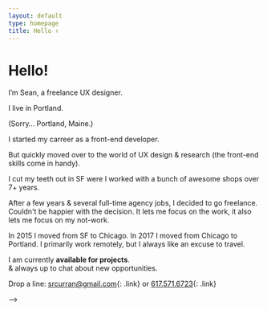 ```yaml
---
layout: default
type: homepage
title: Hello ✌️
---
```

<div class="x-large">

<h1 id="hello">Hello!</h1>

I’m Sean, a freelance UX designer.

I live in Portland.

(Sorry… Portland, Maine.)

I started my carreer as a front-end developer.

But quickly moved over to the world of UX design & research (the front-end skills come in handy).

I cut my teeth out in SF were I worked with a bunch of awesome shops over 7+ years.

After a few years & several full-time agency jobs, I decided to go freelance. Couldn't be happier with the decision. It lets me focus on the work, it also lets me focus on my not-work.

In 2015 I moved from SF to Chicago. In 2017 I moved from Chicago to Portland. I primarily work remotely, but I always like an excuse to travel.

I am currently **available for projects**.  
& always up to chat about new opportunities. 

Drop a line: [srcurran@gmail.com](mailto:srcurran@gmail.com){: .link} or [617.571.6723](tel:16175716723){: .link}
</div>
<!-->
<script type="text/javascript">
$(function() {
  var hi = ["G'day! 👋", "Bonjour! 👋", "Hej! 👋", "¡Hola! 👋", "Yo! ✌️", "Hallo! 👋"];
	var gday = ["Monring 👋", "Afternoon 👋", "Evening 🌝"]
  var i = 0;
	
  setInterval(function () {
    $("h1").fadeOut(400, function () {
      $(this).text(hi[i % hi.length]).fadeIn(400);
			i++;
    });
  }, 1500);

	
});
</script>
</script> -->